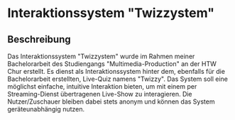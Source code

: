 # Interaktionssystem "Twizzystem"

## Beschreibung

Das Interaktionssystem "Twizzystem" wurde im Rahmen meiner Bachelorarbeit des Studiengangs "Multimedia-Production" an der HTW Chur erstellt. Es dienst als Interaktionssystem hinter dem, ebenfalls für die Bachelorarbeit erstellten, Live-Quiz namens "Twizzy".
Das System soll eine möglichst einfache, intuitive Interaktion bieten, um mit einem per Streaming-Dienst übertragenen Live-Show zu interagieren. Die Nutzer/Zuschauer bleiben dabei stets anonym und können das System geräteunabhängig nutzen. 

